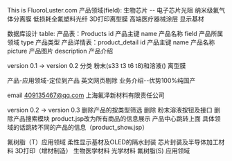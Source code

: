This is FluoroLuster.com
产品领域(field):
    生物芯片 --
    电子芯片光阻
    纳米级氟气体分离膜
    低损耗全氟塑料光纤
    3D打印离型膜
    高端医疗器械涂层
    显示基材

数据库设计
table:
    产品表：Products
          id 产品主键
          name 产品名称
          field 产品所属领域
          type 产品类型
    产品详情表：product_detail
          id 产品主键
          name 产品名称
          picture 产品图片
          description 产品介绍
          
 version 0.1 -> version 0.2
 分类 
 粉末(s33 t3 t6 t8)和溶液() 离型膜
 
 产品-应用领域-定位到产品
 英文网页剔除
 业务介绍--优势100%纯国产 
 
 email
 409135467@qq.com
 上海氟泽新材料有限责任公司


version 0.2 -> version 0.3
删除产品的按类型筛选
删除 粉末溶液按钮及接口 
删除产品搜索模块 
product.jsp改为所有商品的信息展示
产品中心跳转上面
具体领域的话跳转不同的产品的信息（product_show.jsp）

氟树脂（T）应用领域
    柔性显示基材及OLED的隔水封装
    芯片封装及半导体加工材料
    3D打印（增材制造）
    生物医学材料
    光学材料
氟树脂(S) 应用领域
    